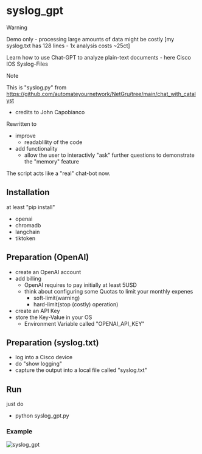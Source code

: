 # syslog_gpt
> [!WARNING]
Demo only - processing large amounts of data might be costly [my syslog.txt has 128 lines - 1x analysis costs ~25ct]

Learn how to use Chat-GPT to analyze plain-text documents - here Cisco IOS Syslog-Files 

> [!Note]
This is "syslog.py" from https://github.com/automateyournetwork/NetGru/tree/main/chat_with_catalyst
 * credits to John Capobianco

Rewritten to
 * improve
   * readablility of the code
 * add functionality
   * allow the user to interactivly "ask" further questions to demonstrate the "memory" feature

The script acts like a "real" chat-bot now.

## Installation

at least "pip install"
* openai
* chromadb
* langchain
* tiktoken

## Preparation (OpenAI)
* create an OpenAI account
* add billing
  * OpenAI requires to pay initially at least 5USD
  * think about configuring some Quotas to limit your monthly expenes
    * soft-limit(warning)
    * hard-limit(stop (costly) operation)
* create an API Key
* store the Key-Value in your OS
  * Environment Variable called "OPENAI_API_KEY"

## Preparation (syslog.txt)

* log into a Cisco device
* do "show logging"
* capture the output into a local file called "syslog.txt"

## Run

just do
* python syslog_gpt.py

### Example
![syslog_gpt](https://github.com/heitmanr/syslog_gpt/assets/26636908/0288b62d-2acf-42e0-aa35-e003d42549d3)


